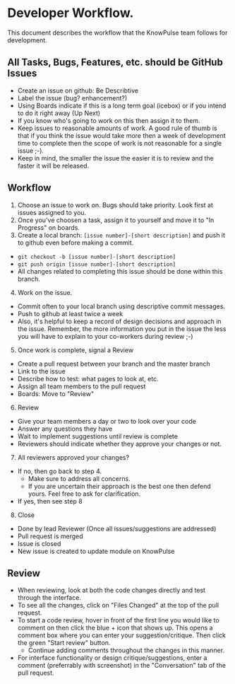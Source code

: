 # Developer Workflow.
This document describes the workflow that the KnowPulse team follows for development.

## All Tasks, Bugs, Features, etc. should be GitHub Issues
 - Create an issue on github: Be Describtive
 - Label the issue (bug? enhancement?)
 - Using Boards indicate if this is a long term goal (icebox) or if you intend to do it right away (Up Next)
 - If you know who's going to work on this then assign it to them.
 - Keep issues to reasonable amounts of work. A good rule of thumb is that if you think the issue would take more then a week of development time to complete then the scope of work is not reasonable for a single issue ;-). 
 - Keep in mind, the smaller the issue the easier it is to review and the faster it will be released.
 
## Workflow
1. Choose an issue to work on. Bugs should take priority. Look first at issues assigned to you.
2. Once you've choosen a task, assign it to yourself and move it to "In Progress" on boards.
3. Create a local branch:  `[issue number]-[short description]` and push it to github even before making a commit.
 - `git checkout -b [issue number]-[short description]`
 - `git push origin [issue number]-[short description]`
 - All changes related to completing this issue should be done within this branch.
4. Work on the issue.
 - Commit often to your local branch using descriptive commit messages.
 - Push to github at least twice a week
 - Also, it's helpful to keep a record of design decisions and approach in the issue. Remember, the more information you put in the issue the less you will have to explain to your co-workers during review ;-)
5. Once work is complete, signal a Review
 - Create a pull request between your branch and the master branch
 - Link to the issue
 - Describe how to test: what pages to look at, etc.
 - Assign all team members to the pull request
 - Boards: Move to "Review"
6. Review
 - Give your team members a day or two to look over your code
 - Answer any questions they have
 - Wait to implement suggestions until review is complete
 - Reviewers should indicate whether they approve your changes or not.
7. All reviewers approved your changes?
- If no, then go back to step 4.
  - Make sure to address all concerns. 
  - If you are uncertain their approach is the best one then defend yours. Feel free to ask for clarification.
- If yes, then see step 8
8. Close
 - Done by lead Reviewer (Once all issues/suggestions are addressed)
 - Pull request is merged
 - Issue is closed
 - New issue is created to update module on KnowPulse

## Review
- When reviewing, look at both the code changes directly and test through the interface.
- To see all the changes, click on "Files Changed" at the top of the pull request.
- To start a code review, hover in front of the first line you would like to comment on then click the blue + icon that shows up. This opens a comment box where you can enter your suggestion/critique. Then click the green "Start review" button.
  - Continue adding comments throughout the changes in this manner.
- For interface functionality or design critique/suggestions, enter a comment (preferrably with screenshot) in the "Conversation" tab of the pull request.

